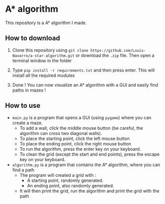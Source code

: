 A* algorithm
============

This repository is a A* algorithm I made.

How to download
---------------

1. Clone this repository using `git clone https://github.com/Louis-Navarro/a-star-algorithm.git` or download the `.zip` file. Then open a terminal window in the folder

2. Type `pip install -r requirements.txt` and then press enter. This will install all the required modules

3. Done ! You can now visualize an A* algorithm with a GUI and easily find paths in mazes !

How to use
----------

* `main.py` is a program that opens a GUI (using `pygame`) where you can create a maze.
  * To add a wall, click the middle mouse button (be careful, the algorithm can cross two diagonal walls).
  * To place the starting point, click the left mouse button
  * To place the ending point, click the right mouse button
  * To run the algorithm, press the enter key on your keyboard.
  * To clean the grid (except the start and end points), press the escape key on your keyboard.
* `algorithm.py` is a program that contains the A* algorithm, where you can find a path
  * The program will created a grid with :
    * A starting point, randomly generated.
    * An ending point, also randomly generated.
  * It will then print the grid, run the algorithm and print the grid with the path

